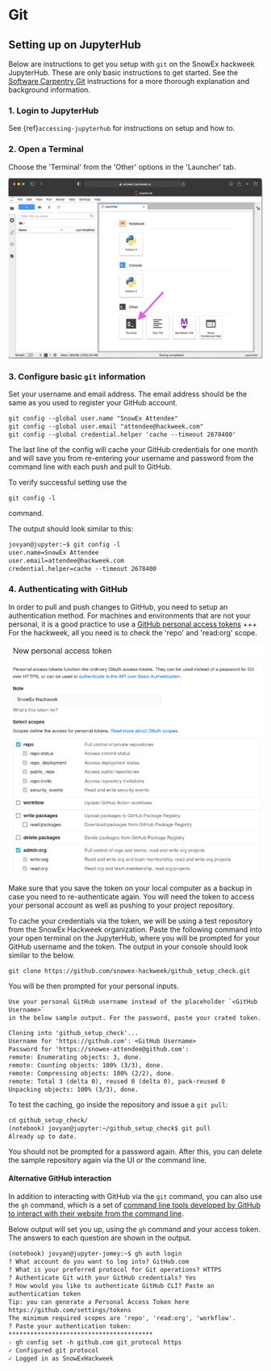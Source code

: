 # Git

## Setting up on JupyterHub

Below are instructions to get you setup with `git` on the SnowEx hackweek 
JupyterHub. These are only basic instructions to get started. See the
[Software Carpentry Git](http://swcarpentry.github.io/git-novice/02-setup/index.html)
instructions for a more thorough explanation and background information.

### 1. Login to JupyterHub
See {ref}`accessing-jupyterhub` for instructions on setup and how to.

### 2. Open a Terminal
Choose the 'Terminal' from the 'Other' options in the 'Launcher' tab.

![jupyterlab](../img/jupyter-terminal.png)

### 3. Configure basic `git` information
Set your username and email address. The email address should be the same
as you used to register your GitHub account.

```shell
git config --global user.name "SnowEx Attendee"
git config --global user.email "attendee@hackweek.com"
git config --global credential.helper 'cache --timeout 2678400'
```

The last line of the config will cache your GitHub credentials for one month
and will save you from re-entering your username and password from the command
line with each push and pull to GitHub.

To verify successful setting use the
```shell
git config -l
```
command.

The output should look similar to this:
```shell
jovyan@jupyter:~$ git config -l
user.name=SnowEx Attendee
user.email=attendee@hackweek.com
credential.helper=cache --timeout 2678400
```

### 4. Authenticating with GitHub
In order to pull and push changes to GitHub, you need to setup an authentication
method. For machines and environments that are not your personal, it is a good
practice to use a [GitHub personal access tokens](https://docs.github.com/en/github/authenticating-to-github/keeping-your-account-and-data-secure/creating-a-personal-access-token)
+++
For the hackweek, all you need is to check the 'repo' and 'read:org' scope.

![github-token](../img/github-token.png)

Make sure that you save the token on your local computer as a backup
in case you need to re-authenticate again. You will need the token to access
your personal account as well as pushing to your project repository.

To cache your credentials via the token, we will be using a test repository from
the SnowEx Hackweek organization. Paste the following command into your open
terminal on the JupyterHub, where you will be prompted for your GitHub username
and the token. The output in your console should look similar to the below.

```shell
git clone https://github.com/snowex-hackweek/github_setup_check.git
```

You will be then prompted for your personal inputs.

```{attention}
Use your personal GitHub username instead of the placeholder `<GitHub Username>` 
in the below sample output. For the password, paste your crated token.
```

```shell
Cloning into 'github_setup_check'...
Username for 'https://github.com': <GitHub Username>
Password for 'https://snowex-attendee@github.com': 
remote: Enumerating objects: 3, done.
remote: Counting objects: 100% (3/3), done.
remote: Compressing objects: 100% (2/2), done.
remote: Total 3 (delta 0), reused 0 (delta 0), pack-reused 0
Unpacking objects: 100% (3/3), done.
```

To test the caching, go inside the repository and issue a `git pull`:
```shell
cd github_setup_check/
(notebook) jovyan@jupyter:~/github_setup_check$ git pull
Already up to date.
```

You should not be prompted for a password again. After this, you can delete 
the sample repository again via the UI or the command line.

#### Alternative GitHub interaction
In addition to interacting with GitHub via the `git` command, you can also use
the `gh` command, which is a set of [command line tools developed by GitHub to
interact with their website from the command line](https://cli.github.com/). 

Below output will set you up, using the `gh` command and your access token.
The answers to each question are shown in the output.

```shell
(notebook) jovyan@jupyter-jomey:~$ gh auth login
? What account do you want to log into? GitHub.com
? What is your preferred protocol for Git operations? HTTPS
? Authenticate Git with your GitHub credentials? Yes
? How would you like to authenticate GitHub CLI? Paste an authentication token
Tip: you can generate a Personal Access Token here https://github.com/settings/tokens
The minimum required scopes are 'repo', 'read:org', 'workflow'.
? Paste your authentication token: ****************************************
- gh config set -h github.com git_protocol https
✓ Configured git protocol
✓ Logged in as SnowExHackweek
```
